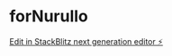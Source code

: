 # forNurullo

[Edit in StackBlitz next generation editor ⚡️](https://stackblitz.com/~/github.com/tbatirov/forNurullo)